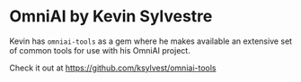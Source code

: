 # OmniAI by Kevin Sylvestre

Kevin has `omniai-tools` as a gem where he makes available an extensive set of common tools for use with his OmniAI project.

Check it out at https://github.com/ksylvest/omniai-tools
